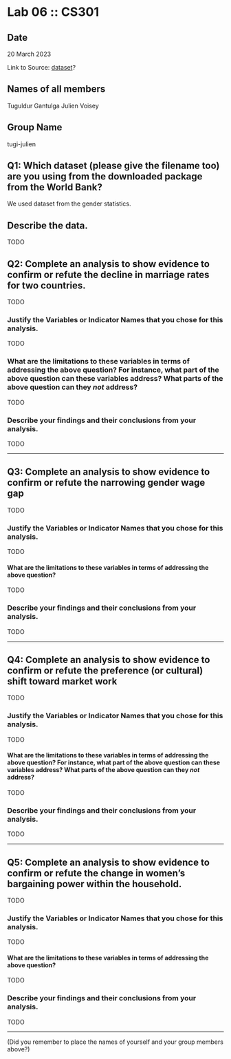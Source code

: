 # Lab 06 :: CS301

## Date

20 March 2023

Link to Source: [dataset](https://datacatalog.worldbank.org/search/dataset/0037654/Gender-Statistics)?

## Names of all members 

Tuguldur Gantulga
Julien Voisey

## Group Name

tugi-julien

## Q1: Which dataset (please give the filename too) are you using from the downloaded package from the World Bank?

We used dataset from the gender statistics.

## Describe the data.

TODO

## Q2: Complete an analysis to show evidence to confirm or refute the decline in marriage rates for two countries. 

TODO

### Justify the Variables or Indicator Names that you chose for this analysis. 

TODO

### What are the limitations to these variables in terms of addressing the above question? For instance, what part of the above question can these variables address? What parts of the above question can they _not_ address?

TODO

### Describe your findings and their conclusions from your analysis.

TODO

---

## Q3: Complete an analysis to show evidence to confirm or refute the narrowing gender wage gap

TODO

### Justify the Variables or Indicator Names that you chose for this analysis. 

TODO

#### What are the limitations to these variables in terms of addressing the above question? 

TODO

### Describe your findings and their conclusions from your analysis.

TODO

---

## Q4: Complete an analysis to show evidence to confirm or refute the preference (or cultural) shift toward market work

TODO

### Justify the Variables or Indicator Names that you chose for this analysis. 

TODO

#### What are the limitations to these variables in terms of addressing the above question? For instance, what part of the above question can these variables address? What parts of the above question can they _not_ address?

TODO

### Describe your findings and their conclusions from your analysis.

TODO

---

## Q5: Complete an analysis to show evidence to confirm or refute the change in women’s bargaining power within the household.

TODO

### Justify the Variables or Indicator Names that you chose for this analysis. 

TODO

#### What are the limitations to these variables in terms of addressing the above question? 

TODO

### Describe your findings and their conclusions from your analysis.

TODO

---

(Did you remember to place the names of yourself and your group members above?)